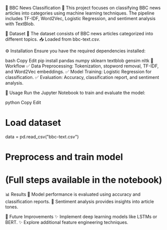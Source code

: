 📰 BBC News Classification
📌 This project focuses on classifying BBC news articles into categories using machine learning techniques. The pipeline includes TF-IDF, Word2Vec, Logistic Regression, and sentiment analysis with TextBlob.

📂 Dataset
📑 The dataset consists of BBC news articles categorized into different topics.
📥 Loaded from bbc-text.csv.

⚙️ Installation
Ensure you have the required dependencies installed:

bash
Copy
Edit
pip install pandas numpy sklearn textblob gensim nltk
🔄 Workflow
✅ Data Preprocessing: Tokenization, stopword removal, TF-IDF, and Word2Vec embeddings.
✅ Model Training: Logistic Regression for classification.
✅ Evaluation: Accuracy, classification report, and sentiment analysis.

🚀 Usage
Run the Jupyter Notebook to train and evaluate the model:

python
Copy
Edit
# Load dataset
data = pd.read_csv("bbc-text.csv")

# Preprocess and train model
# (Full steps available in the notebook)
📊 Results
📌 Model performance is evaluated using accuracy and classification reports.
📌 Sentiment analysis provides insights into article tones.

🔮 Future Improvements
✨ Implement deep learning models like LSTMs or BERT.
✨ Explore additional feature engineering techniques.

